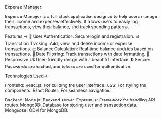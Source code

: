 Expense Manager:

Expense Manager is a full-stack application designed to help users manage their income and expenses effectively. It allows users to easily log transactions, view their balance, and track spending patterns.

Features ->
📝 User Authentication: Secure login and registration.
📊 Transaction Tracking: Add, view, and delete income or expense transactions.
💵 Balance Calculation: Real-time balance updates based on transactions.
📅 Date Filtering: Track transactions with date formatting.
🎨 Responsive UI: User-friendly design with a beautiful interface.
🔒 Secure: Passwords are hashed, and tokens are used for authentication.

Technologies Used->

Frontend:
React.js: For building the user interface.
CSS: For styling the components.
React Router: For seamless navigation.

Backend:
Node.js: Backend server.
Express.js: Framework for handling API routes.
MongoDB: Database for storing user and transaction data.
Mongoose: ODM for MongoDB.
